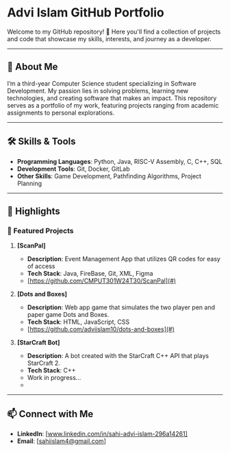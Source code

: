 # Advi Islam GitHub Portfolio  
Welcome to my GitHub repository! 👋 Here you'll find a collection of projects and code that showcase my skills, interests, and journey as a developer.  

---

## 🌟 About Me  
I’m a third-year Computer Science student specializing in Software Development. My passion lies in solving problems, learning new technologies, and creating software that makes an impact. This repository serves as a portfolio of my work, featuring projects ranging from academic assignments to personal explorations.  

---

## 🛠️ Skills & Tools  
- **Programming Languages**: Python, Java, RISC-V Assembly, C, C++, SQL 
- **Development Tools**: Git, Docker, GitLab  
- **Other Skills**: Game Development, Pathfinding Algorithms, Project Planning 

---

## 📂 Highlights  
### 🚀 Featured Projects  
1. **[ScanPal]**  
   - **Description**: Event Management App that utilizes QR codes for easy of access
   - **Tech Stack**: Java, FireBase, Git, XML, Figma 
   - [https://github.com/CMPUT301W24T30/ScanPal](#) 

2. **[Dots and Boxes]**  
   - **Description**: Web app game that simulates the two player pen and paper game Dots and Boxes. 
   - **Tech Stack**: HTML, JavaScript, CSS 
   - [https://github.com/adviislam10/dots-and-boxes](#)

3. **[StarCraft Bot]**  
   - **Description**: A bot created with the StarCraft C++ API that plays StarCraft 2. 
   - **Tech Stack**: C++
   - Work in progress...
   - 
---

## 📫 Connect with Me  
- **LinkedIn**: [www.linkedin.com/in/sahi-advi-islam-296a14261]  
- **Email**: [sahiislam4@gmail.com]  

